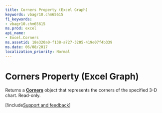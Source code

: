 ```yaml
---
title: Corners Property (Excel Graph)
keywords: vbagr10.chm65615
f1_keywords:
- vbagr10.chm65615
ms.prod: excel
api_name:
- Excel.Corners
ms.assetid: 18e320a0-f138-a727-3205-419e07f4b339
ms.date: 06/08/2017
localization_priority: Normal
---
```



# Corners Property (Excel Graph)

Returns a  **[Corners](Excel.Corners-graph-object.md)** object that represents the corners of the specified 3-D chart. Read-only.

[!include[Support and feedback](~/includes/feedback-boilerplate.md)]